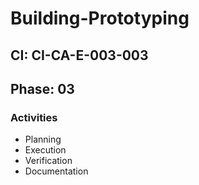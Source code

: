 # Building-Prototyping

## CI: CI-CA-E-003-003
## Phase: 03

### Activities
- Planning
- Execution
- Verification
- Documentation
